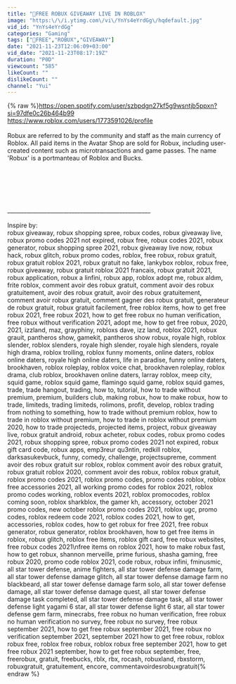 ```yaml
---
title: "🔴FREE ROBUX GIVEAWAY LIVE IN ROBLOX"
image: "https:\/\/i.ytimg.com\/vi\/YnYs4eYrdGg\/hqdefault.jpg"
vid_id: "YnYs4eYrdGg"
categories: "Gaming"
tags: ["🔴FREE","ROBUX","GIVEAWAY"]
date: "2021-11-23T12:06:09+03:00"
vid_date: "2021-11-23T08:17:19Z"
duration: "P0D"
viewcount: "585"
likeCount: ""
dislikeCount: ""
channel: "Yui"
---
```

{% raw %}<a rel="nofollow" target="blank" href="https://open.spotify.com/user/szbpdgn27kf5g9wsntjb5ppxn?si=97dfe0c26b464b99">https://open.spotify.com/user/szbpdgn27kf5g9wsntjb5ppxn?si=97dfe0c26b464b99</a><br /><a rel="nofollow" target="blank" href="https://www.roblox.com/users/1773591026/profile">https://www.roblox.com/users/1773591026/profile</a><br /><br />Robux are referred to by the community and staff as the main currency of Roblox. All paid items in the Avatar Shop are sold for Robux, including user-created content such as microtransactions and game passes. The name 'Robux' is a portmanteau of Roblox and Bucks.<br /><br /><br /><br /><br /><br /><br />___________________________________________________<br /><br />Inspire by:<br />robux giveaway, robux shopping spree, robux codes, robux giveaway live, robux promo codes 2021 not expired, robux free, robux codes 2021, robux generator, robux shopping spree 2021, robux giveaway live now, robux hack, robux glitch, robux promo codes, roblox, free robux, robux gratuit, robux gratuit roblox 2021, robux gratuit no fake, lankybox roblox, robux free, robux giveaway, robux gratuit roblox 2021 francais, robux gratuit 2021, robux application, robux a linfini, robux app, roblox adopt me, robux aldım, frite roblox, comment avoir des robux gratuit, comment avoir des robux gratuitement, avoir des robux gratuit, avoir des robux gratuitement, comment avoir robux gratuit, comment gagner des robux gratuit, generateur de robux gratuit, robux gratuit facilement, free roblox items, how to get free robux 2021, free robux 2021, how to get free robux no human verification, free robux without verification 2021, adopt me, how to get free robux, 2020, 2021, izzland, maz, grayphiny, robloxs dave, izz land, roblox 2021, robux grauit, pantheros show, gamekit, pantheros show robux, royale high, roblox slender, roblox slenders, royale high slender, royale high slenders, royale high drama, roblox trolling, roblox funny moments, online daters, roblox online daters, royale high online daters, life in paradise, funny online daters, brookhaven, roblox roleplay, roblox voice chat, brookhaven roleplay, roblox drama, club roblox, brookhaven online daters, larray roblox, meep city, squid game, roblox squid game, flamingo squid game, roblox squid games, trade, trade hangout, trading, how to, tutorial, how to trade without premium, premium, builders club, making robux, how to make robux, how to trade, limiteds, trading limiteds, rolimons, profit, develop, roblox trading from nothing to something, how to trade without premium roblox, how to trade in roblox without premium, how to trade in roblox without premium 2020, how to trade projecteds, projected items, project, robux giveaway live, robux gratuit android, robux acheter, robux codes, robux promo codes 2021, robux shopping spree, robux promo codes 2021 not expired, robux gift card code, robux apps, emp3reur qu3ntin, redkill roblox, darksasukevbuck, funny, comedy, challenge, projectsupreme, comment avoir des robux gratuit sur roblox, roblox comment avoir des robux gratuit, robux gratuit roblox 2020, comment avoir des robux, roblox robux gratuit, roblox promo codes 2021, roblox promo codes, promo codes roblox, roblox free accessories 2021, all working promo codes for roblox 2021, roblox promo codes working, roblox events 2021, roblox promocodes, roblox coming soon, roblox sharkblox, the gamer kh, accessory, october 2021 promo codes, new october roblox promo codes 2021, roblox ugc, promo codes, roblox redeem code 2021, roblox codes 2021, how to get, accessories, roblox codes, how to get robux for free 2021, free robux generator, robux generator, roblox brookhaven, how to get free items in roblox, robux glitch, roblox free items, roblox gift card, free robux websites, free robux codes 2021\nfree items on roblox 2021, how to make robux fast, how to get robux, shannon merveille, prime furious, shasha gaming, free robux 2020, promo code roblox 2021, code robux, robux infini, fminusmic, all star tower defense, anime fighters, all star tower defense damage farm, all star tower defense damage glitch, all star tower defense damage farm no blackbeard, all star tower defense damage farm solo, all star tower defense damage, all star tower defense damage quest, all star tower defense damage task completed, all star tower defense damage task, all star tower defense light yagami 6 star, all star tower defense light 6 star, all star tower defense gem farm, minecrabs, free robux no human verification, free robux no human verification no survey, free robux no survey, free robux september 2021, how to get free robux september 2021, free robux no verification september 2021, september 2021 how to get free robux, roblox robux free, roblox free robux, roblox robux free september 2021, how to get free robux 2021 september, how to get free robux september, free, freerobux, gratuit, freebucks, rblx, rbx, rocash, robuxland, rbxstorm, robuxgratuit, gratuitement, encore, commentavoirdesrobuxgratuit{% endraw %}
